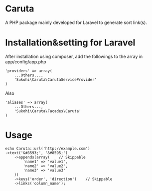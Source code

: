 Caruta
=====

A PHP package mainly developed for Laravel to generate sort link(s).

Installation&setting for Laravel
====

After installation using composer, add the followings to the array in  app/config/app.php

    'providers' => array(  
        ...Others...,  
        'Sukohi\Caruta\CarutaServiceProvider'  
    )

Also

    'aliases' => array(  
        ...Others...,  
        'Sukohi\Caruta\Facades\Caruta'
    )

Usage
====

    echo Caruta::url('http://example.com')  
    ->text('&#8593;', '&#8595;')  
        ->appends(array(	// Skippable  
			'name1' => 'value1',  
			'name2' => 'value2',  
			'name3' => 'value3'  
		))
		->keys('order', 'direction')	// Skippable
		->links('column_name'); 